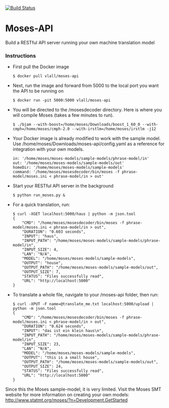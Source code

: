 [![Build Status](https://travis-ci.org/vlall/Moses-API.svg?branch=master)](https://travis-ci.org/vlall/Moses-API)
# Moses-API
Build a RESTful API server running your own machine translation model

### Instructions
- First pull the Docker image 

  ```$ docker pull vlall/moses-api```

- Next, run the image and forward from 5000 to the local port you want the API to be running on
    ```
    $ docker run -pit 5000:5000 vlall/moses-api
    ```

- You will be directed to the /mosesdecoder directory. Here is where you will compile Moses (takes a few minutes to run).
    ```
    $ ./bjam --with-boost=/home/moses/Downloads/boost_1_60_0 --with-cmph=/home/moses/cmph-2.0 --with-irstlm=/home/moses/irstlm -j12
    ```

- Your Docker image is already modified to work with the sample model. Use /home/moses/Downloads/moses-api/config.yaml as a reference for integration with your own models. 

    ```
    in: '/home/moses/moses-models/sample-models/phrase-model/in'
    out: '/home/moses/moses-models/sample-models/out'
    homeDir: '/home/moses/moses-models/sample-models'
    command: '/home/moses/mosesdecoder/bin/moses -f phrase-model/moses.ini < phrase-model/in > out'
    ```
- Start your RESTful API server in the background

    ```$ python run_moses.py &```

- For a quick translation, run:

    ```
    $ curl -XGET localhost:5000/haus | python -m json.tool
    {
        "CMD": "/home/moses/mosesdecoder/bin/moses -f phrase-model/moses.ini < phrase-model/in > out",
        "DURATION": "0.603 seconds",
        "INPUT": "haus",
        "INPUT_PATH": "/home/moses/moses-models/sample-models/phrase-model/in",
        "INPUT_SIZE": 4,
        "LAN": "N/A",
        "MODEL": "/home/moses/moses-models/sample-models",
        "OUTPUT": "house",
        "OUTPUT_PATH": "/home/moses/moses-models/sample-models/out",
        "OUTPUT_SIZE": 7,
        "STATUS": "Files successfully read",
        "URL": "http://localhost:5000"
    }

    ```

- To translate a whole file, navigate to your /moses-api folder, then run:

    ```
    $ curl -XPUT -F name=@translate_me.txt localhost:5000/upload | python -m json.tool
    {
        "CMD": "/home/moses/mosesdecoder/bin/moses -f phrase-model/moses.ini < phrase-model/in > out",
        "DURATION": "0.624 seconds",
        "INPUT": "das ist ein klein haus\n",
        "INPUT_PATH": "/home/moses/moses-models/sample-models/phrase-model/in",
        "INPUT_SIZE": 23,
        "LAN": "N/A",
        "MODEL": "/home/moses/moses-models/sample-models",
        "OUTPUT": "this is a small house",
        "OUTPUT_PATH": "/home/moses/moses-models/sample-models/out",
        "OUTPUT_SIZE": 24,
        "STATUS": "Files successfully read",
        "URL": "http://localhost:5000"
    }
    ```

Since this the Moses sample-model, it is very limited. Visit the Moses SMT website for more information on creating your own models: http://www.statmt.org/moses/?n=Development.GetStarted
